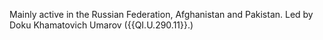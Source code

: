  Mainly active in the Russian Federation, Afghanistan and Pakistan. Led by Doku 
Khamatovich Umarov ({{QI.U.290.11}}.) 
